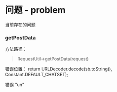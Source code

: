 # 问题 - problem

当前存在的问题

### getPostData

方法路径：

> RequestUtil->getPostData(request)

错误位置： return URLDecoder.decode(sb.toString(), Constant.DEFAULT_CHATSET);

错误 "un"
